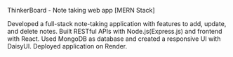 ThinkerBoard - Note taking web app [MERN Stack]

Developed a full-stack note-taking application with features to add, update, and delete notes. Built RESTful APIs with Node.js(Express.js) and frontend with React. Used MongoDB as database and created a responsive UI with DaisyUI.
Deployed application on Render.


